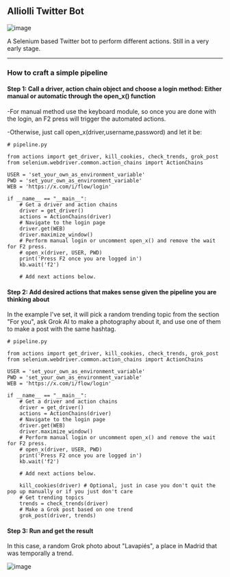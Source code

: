 ## Alliolli Twitter Bot ##
![image](https://github.com/user-attachments/assets/595841c3-96dc-4b0b-83fe-7fd87a8792a8)

A Selenium based Twitter bot to perform different actions. Still in a very early stage.

--------------------------------------------
### How to craft a simple pipeline ###

#### Step 1: Call a driver, action chain object and choose a login method: Either manual or automatic through the open_x() function ####

-For manual method use the keyboard module, so once you are done with the login, an F2 press will trigger the automated actions. 

-Otherwise, just call open_x(driver,username,password) and let it be:


```
# pipeline.py

from actions import get_driver, kill_cookies, check_trends, grok_post
from selenium.webdriver.common.action_chains import ActionChains

USER = 'set_your_own_as_environment_variable'
PWD = 'set_your_own_as_environment_variable'
WEB = 'https://x.com/i/flow/login'

if __name__ == "__main__":
    # Get a driver and action chains
    driver = get_driver()
    actions = ActionChains(driver)
    # Navigate to the login page
    driver.get(WEB)
    driver.maximize_window()
    # Perform manual login or uncomment open_x() and remove the wait for F2 press.
    # open_x(driver, USER, PWD)
    print('Press F2 once you are logged in')
    kb.wait('f2')

    # Add next actions below.
```

#### Step 2: Add desired actions that makes sense given the pipeline you are thinking about ####

In the example I've set, it will pick a random trending topic from the section "For you", ask Grok AI to make a photography about it, and use one of them to make a post with
the same hashtag.

```
# pipeline.py

from actions import get_driver, kill_cookies, check_trends, grok_post
from selenium.webdriver.common.action_chains import ActionChains

USER = 'set_your_own_as_environment_variable'
PWD = 'set_your_own_as_environment_variable'
WEB = 'https://x.com/i/flow/login'

if __name__ == "__main__":
    # Get a driver and action chains
    driver = get_driver()
    actions = ActionChains(driver)
    # Navigate to the login page
    driver.get(WEB)
    driver.maximize_window()
    # Perform manual login or uncomment open_x() and remove the wait for F2 press.
    # open_x(driver, USER, PWD)
    print('Press F2 once you are logged in')
    kb.wait('f2')

    # Add next actions below.

    kill_cookies(driver) # Optional, just in case you don't quit the pop up manually or if you just don't care
    # Get trending topics
    trends = check_trends(driver)
    # Make a Grok post based on one trend
    grok_post(driver, trends)

```

#### Step 3: Run and get the result ####

In this case, a random Grok photo about "Lavapiés", a place in Madrid that was temporally a trend.

![image](https://github.com/user-attachments/assets/df4b1fac-1401-4eff-bff7-5a1b2862eda9)


